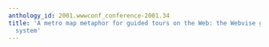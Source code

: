 ```yaml
---
anthology_id: 2001.wwwconf_conference-2001.34
title: 'A metro map metaphor for guided tours on the Web: the Webvise guided tour
  system'
---
```

